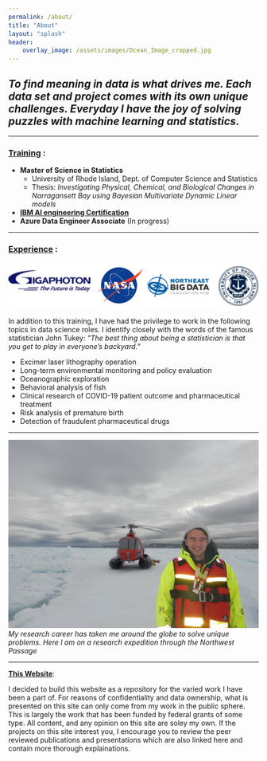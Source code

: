 ```yaml
---
permalink: /about/
title: "About"
layout: "splash"
header:
    overlay_image: /assets/images/Ocean_Image_cropped.jpg
---
```


## _To find meaning in data is what drives me. Each data set and project comes with its own unique challenges. Everyday I have the joy of solving puzzles with machine learning and statistics._

---
### <ins>Training</ins> : 
* __Master of Science in Statistics__
    * University of Rhode Island, Dept. of Computer Science and Statistics
    * Thesis: _Investigating Physical, Chemical, and Biological Changes in Narragansett Bay using Bayesian Multivariate Dynamic Linear models_
* [__IBM AI engineering Certification__](https://coursera.org/share/1e1324a784a999c740d91e983d8d6e36) 
* __Azure Data Engineer Associate__ (In progress)

---

### <ins>Experience</ins> : 

![Logos](/assets/images/Experience_banner.jpg)

In addition to this training, I have had the privilege to work in the following topics in data science roles. I identify closely with the words of the famous statistician John Tukey: _"The best thing about being a statistician is that you get to play in everyone’s backyard.”_

* Excimer laser lithography operation
* Long-term environmental monitoring and policy evaluation
* Oceanographic exploration
* Behavioral analysis of fish
* Clinical research of COVID-19 patient outcome and pharmaceutical treatment
* Risk analysis of premature birth
* Detection of fraudulent pharmaceutical drugs

---

![Life as a scientist](/assets/images/Helicopter_photo.jpg)
*My research career has taken me around the globe to solve unique problems. Here I am on a research expedition through the Northwest Passage*

---

<ins>__This Website__</ins>: 

I decided to build this website as a repository for the varied work I have been a part of. For reasons of confidentiality and data ownership, what is presented on this site can only come from my work in the public sphere. This is largely the work that has been funded by federal grants of some type. All content, and any opinion on this site are soley my own. If the projects on this site interest you, I encourage you to review the peer reviewed publications and presentations which are also linked here and contain more thorough explainations.